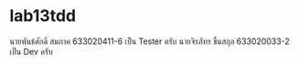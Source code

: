 # lab13tdd
นายพันธ์ศักดิ์ สมภาค 633020411-6 เป็น Tester ครับ 
นายจิรภัทร ชื่นสกุล 633020033-2 เป็น Dev ครับ
